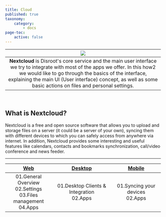 ```yaml
---
title: Cloud
published: true
taxonomy:
    category:
        - docs
page-toc:
    active: false
---
```

|![](/start/icons/nc_logo.png)|
|:--:|
|**Nextcloud** is Disroot's core service and the main user interface we try to integrate with most of the apps we offer. In this how2 we would like to go through the basics of the interface, explaining the main UI (User interface) concept, as well as some basic actions on files and personal settings.|
<br>

## What is Nextcloud?
Nextcloud is a free and open source software that allows you to upload and storage files on a server (it could be a server of your own), syncing them with different devices to which you can safely access from anywhere via internet. In addition, Nextcloud provides some interesting and useful features like calendars, contacts and bookmarks synchronization, call/video conference and news feeder.<br>

----------

|[Web](introduction)|[Desktop](/cloud/clients/desktop)|[Mobile](/cloud/clients/mobile)|
|:--:|:--:|:--:|
|01.General Overview<br>02.Settings<br>03.Files management<br>04.Apps|01.Desktop Clients & Integration<br>02.Apps|01.Syncing your devices<br>02.Apps|

